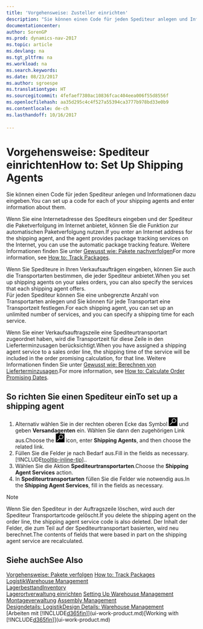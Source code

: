 ```yaml
---
title: 'Vorgehensweise: Zusteller einrichten'
description: "Sie können einen Code für jeden Spediteur anlegen und Informationen dazu eingeben."
documentationcenter: 
author: SorenGP
ms.prod: dynamics-nav-2017
ms.topic: article
ms.devlang: na
ms.tgt_pltfrm: na
ms.workload: na
ms.search.keywords: 
ms.date: 08/23/2017
ms.author: sgroespe
ms.translationtype: HT
ms.sourcegitcommit: 4fefaef7380ac10836fcac404eea006f55d8556f
ms.openlocfilehash: aa35d295c4c4f527a55394ca3777b978bd33e0b9
ms.contentlocale: de-ch
ms.lasthandoff: 10/16/2017

---
```

# <a name="how-to-set-up-shipping-agents"></a><span data-ttu-id="069d6-103">Vorgehensweise: Spediteur einrichten</span><span class="sxs-lookup"><span data-stu-id="069d6-103">How to: Set Up Shipping Agents</span></span>
<span data-ttu-id="069d6-104">Sie können einen Code für jeden Spediteur anlegen und Informationen dazu eingeben.</span><span class="sxs-lookup"><span data-stu-id="069d6-104">You can set up a code for each of your shipping agents and enter information about them.</span></span>  

<span data-ttu-id="069d6-105">Wenn Sie eine Internetadresse des Spediteurs eingeben und der Spediteur die Paketverfolgung im Internet anbietet, können Sie die Funktion zur automatischen Paketverfolgung nutzen.</span><span class="sxs-lookup"><span data-stu-id="069d6-105">If you enter an Internet address for the shipping agent, and the agent provides package tracking services on the Internet, you can use the automatic package tracking feature.</span></span> <span data-ttu-id="069d6-106">Weitere Informationen finden Sie unter [Gewusst wie: Pakete nachverfolgen](sales-how-track-packages.md)</span><span class="sxs-lookup"><span data-stu-id="069d6-106">For more information, see [How to: Track Packages](sales-how-track-packages.md).</span></span>

<span data-ttu-id="069d6-107">Wenn Sie Spediteure in Ihren Verkaufsaufträgen eingeben, können Sie auch die Transportarten bestimmen, die jeder Spediteur anbietet.</span><span class="sxs-lookup"><span data-stu-id="069d6-107">When you set up shipping agents on your sales orders, you can also specify the services that each shipping agent offers.</span></span>  
<span data-ttu-id="069d6-108">Für jeden Spediteur können Sie eine unbegrenzte Anzahl von Transportarten anlegen und Sie können für jede Transportart eine Transportzeit festlegen.</span><span class="sxs-lookup"><span data-stu-id="069d6-108">For each shipping agent, you can set up an unlimited number of services, and you can specify a shipping time for each service.</span></span>  

<span data-ttu-id="069d6-109">Wenn Sie einer Verkaufsauftragszeile eine Spediteurtransportart zugeordnet haben, wird die Transportzeit für diese Zeile in den Lieferterminzusagen berücksichtigt.</span><span class="sxs-lookup"><span data-stu-id="069d6-109">When you have assigned a shipping agent service to a sales order line, the shipping time of the service will be included in the order promising calculation, for that line.</span></span> <span data-ttu-id="069d6-110">Weitere Informationen finden Sie unter [Gewusst wie: Berechnen von Lieferterminzusagen](sales-how-to-calculate-order-promising-dates.md).</span><span class="sxs-lookup"><span data-stu-id="069d6-110">For more information, see [How to: Calculate Order Promising Dates](sales-how-to-calculate-order-promising-dates.md).</span></span>

## <a name="to-set-up-a-shipping-agent"></a><span data-ttu-id="069d6-111">So richten Sie einen Spediteur ein</span><span class="sxs-lookup"><span data-stu-id="069d6-111">To set up a shipping agent</span></span>  
1.  <span data-ttu-id="069d6-112">Alternativ wählen Sie in der rechten oberen Ecke das Symbol ![Nach Seite oder Bericht suchen](media/ui-search/search_small.png "Nach Seite oder Bericht suchen") und geben **Versandagenten** ein. Wählen Sie dann den zugehörigen Link aus.</span><span class="sxs-lookup"><span data-stu-id="069d6-112">Choose the ![Search for Page or Report](media/ui-search/search_small.png "Search for Page or Report icon") icon, enter **Shipping Agents**, and then choose the related link.</span></span>  
2.  <span data-ttu-id="069d6-113">Füllen Sie die Felder je nach Bedarf aus.</span><span class="sxs-lookup"><span data-stu-id="069d6-113">Fill in the fields as necessary.</span></span> [!INCLUDE[tooltip-inline-tip](includes/tooltip-inline-tip_md.md)]<span data-ttu-id="069d6-114">.</span><span class="sxs-lookup"><span data-stu-id="069d6-114">.</span></span>  
3.  <span data-ttu-id="069d6-115">Wählen Sie die Aktion **Spediteurtransportarten**.</span><span class="sxs-lookup"><span data-stu-id="069d6-115">Choose the **Shipping Agent Services** action.</span></span>
4. <span data-ttu-id="069d6-116">In **Spediteurtransportarten** füllen Sie die Felder wie notwendig aus.</span><span class="sxs-lookup"><span data-stu-id="069d6-116">In the **Shipping Agent Services**, fill in the fields as necessary.</span></span>

> [!NOTE]  
>  <span data-ttu-id="069d6-117">Wenn Sie den Spediteur in der Auftragszeile löschen, wird auch der Spediteur Transportartcode gelöscht.</span><span class="sxs-lookup"><span data-stu-id="069d6-117">If you delete the shipping agent on the order line, the shipping agent service code is also deleted.</span></span> <span data-ttu-id="069d6-118">Der Inhalt der Felder, die zum Teil auf der Spediteurtransportart basierten, wird neu berechnet.</span><span class="sxs-lookup"><span data-stu-id="069d6-118">The contents of fields that were based in part on the shipping agent service are recalculated.</span></span>  

## <a name="see-also"></a><span data-ttu-id="069d6-119">Siehe auch</span><span class="sxs-lookup"><span data-stu-id="069d6-119">See Also</span></span>
<span data-ttu-id="069d6-120">[Vorgehensweise: Pakete verfolgen](sales-how-track-packages.md)  </span><span class="sxs-lookup"><span data-stu-id="069d6-120">[How to: Track Packages](sales-how-track-packages.md)  </span></span>  
[<span data-ttu-id="069d6-121">Logistik</span><span class="sxs-lookup"><span data-stu-id="069d6-121">Warehouse Management</span></span>](warehouse-manage-warehouse.md)  
[<span data-ttu-id="069d6-122">Lagerbesttand</span><span class="sxs-lookup"><span data-stu-id="069d6-122">Inventory</span></span>](inventory-manage-inventory.md)  
<span data-ttu-id="069d6-123">[Lagerortverwaltung einrichten](warehouse-setup-warehouse.md)   </span><span class="sxs-lookup"><span data-stu-id="069d6-123">[Setting Up Warehouse Management](warehouse-setup-warehouse.md)   </span></span>  
<span data-ttu-id="069d6-124">[Montageverwaltung](assembly-assemble-items.md)  </span><span class="sxs-lookup"><span data-stu-id="069d6-124">[Assembly Management](assembly-assemble-items.md)  </span></span>  
[<span data-ttu-id="069d6-125">Designdetails: Logistik</span><span class="sxs-lookup"><span data-stu-id="069d6-125">Design Details: Warehouse Management</span></span>](design-details-warehouse-management.md)  
<span data-ttu-id="069d6-126">[Arbeiten mit [!INCLUDE[d365fin](includes/d365fin_md.md)]](ui-work-product.md)</span><span class="sxs-lookup"><span data-stu-id="069d6-126">[Working with [!INCLUDE[d365fin](includes/d365fin_md.md)]](ui-work-product.md)</span></span>  

